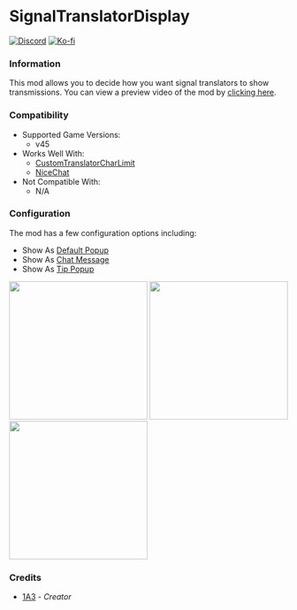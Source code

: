 # SignalTranslatorDisplay

[![Discord](https://img.shields.io/discord/646323142737788928?style=for-the-badge&logo=discord&logoColor=white&label=Discord)](https://discord.gg/DZD2apDnMM)
[![Ko-fi](https://img.shields.io/badge/Donate-F16061.svg?style=for-the-badge&logo=ko-fi&logoColor=white&label=Ko-fi)](https://ko-fi.com/K3K8SOM8U)

### Information

This mod allows you to decide how you want signal translators to show transmissions. You can view a preview video of the mod by [clicking here](https://www.youtube.com/watch?v=nlYfVtX46EE).

### Compatibility

- Supported Game Versions:
  - v45
- Works Well With:
  - [CustomTranslatorCharLimit](https://thunderstore.io/c/lethal-company/p/boring/CustomTranslatorCharLimit/)
  - [NiceChat](https://thunderstore.io/c/lethal-company/p/taffyko/NiceChat/)
- Not Compatible With:
  - N/A

### Configuration

The mod has a few configuration options including:

- Show As [Default Popup](https://i.imgur.com/ohx7X9i.png)
- Show As [Chat Message](https://i.imgur.com/WJFbqIw.png)
- Show As [Tip Popup](https://i.imgur.com/X0Mo3g8.png)

<img src="https://i.imgur.com/ohx7X9i.png" height="250px" />
<img src="https://i.imgur.com/WJFbqIw.png" height="250px" />
<img src="https://i.imgur.com/X0Mo3g8.png" height="250px" />

### Credits

- [1A3](https://github.com/1A3Dev) - _Creator_
